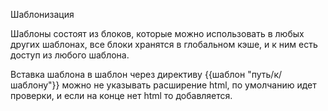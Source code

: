 Шаблонизация

Шаблоны состоят из блоков, которые можно использовать в любых других шаблонах, все блоки хранятся в глобальном кэше, и к ним есть доступ из любого шаблона.

Вставка шаблона в шаблон через директиву {{шаблон "путь/к/шаблону"}} можно не указывать расширение html, по умолчанию идет проверки, и если на конце нет html то добавляется.